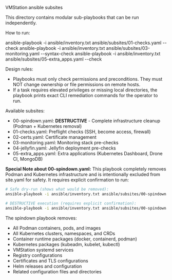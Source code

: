 VMStation ansible subsites

This directory contains modular sub-playbooks that can be run independently.

How to run:

  ansible-playbook -i ansible/inventory.txt ansible/subsites/01-checks.yaml --check
  ansible-playbook -i ansible/inventory.txt ansible/subsites/03-monitoring.yaml --syntax-check
  ansible-playbook -i ansible/inventory.txt ansible/subsites/05-extra_apps.yaml --check

Design rules:
- Playbooks must only check permissions and preconditions. They must NOT change ownership or file permissions on remote hosts.
- If a task requires elevated privileges or missing local directories, the playbook prints exact CLI remediation commands for the operator to run.

Available subsites:
- 00-spindown.yaml: **DESTRUCTIVE** - Complete infrastructure cleanup (Podman + Kubernetes removal)
- 01-checks.yaml: Preflight checks (SSH, become access, firewall)
- 02-certs.yaml: Certificate management
- 03-monitoring.yaml: Monitoring stack pre-checks
- 04-jellyfin.yaml: Jellyfin deployment pre-checks
- 05-extra_apps.yaml: Extra applications (Kubernetes Dashboard, Drone CI, MongoDB)

**Special Note about 00-spindown.yaml:**
This playbook completely removes Podman and Kubernetes infrastructure and is intentionally
excluded from site.yaml for safety. It requires explicit confirmation to run:

```bash
# Safe dry-run (shows what would be removed):
ansible-playbook -i ansible/inventory.txt ansible/subsites/00-spindown.yaml

# DESTRUCTIVE execution (requires explicit confirmation):
ansible-playbook -i ansible/inventory.txt ansible/subsites/00-spindown.yaml -e confirm_spindown=true
```

The spindown playbook removes:
- All Podman containers, pods, and images
- All Kubernetes clusters, namespaces, and CRDs  
- Container runtime packages (docker, containerd, podman)
- Kubernetes packages (kubeadm, kubelet, kubectl)
- VMStation systemd services
- Registry configurations
- Certificates and TLS configurations
- Helm releases and configuration
- Related configuration files and directories
